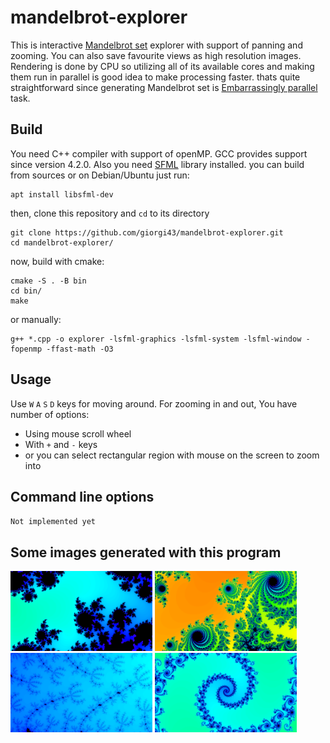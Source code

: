 # mandelbrot-explorer
This is interactive [Mandelbrot set](https://en.wikipedia.org/wiki/Mandelbrot_set) explorer with support of panning and zooming. You can also save favourite views as high resolution images. 
Rendering is done by CPU so utilizing all of its available cores and making them run in parallel is good idea to make processing faster.
thats quite straightforward since generating Mandelbrot set is [Embarrassingly parallel](https://en.wikipedia.org/wiki/Embarrassingly_parallel) task. 

## Build
You need C++ compiler with support of openMP. GCC provides support since version 4.2.0. Also you need [SFML](https://www.sfml-dev.org/) library installed. you can build
from sources or on Debian/Ubuntu just run:
```
apt install libsfml-dev
```
then, clone this repository and `cd` to its directory
```
git clone https://github.com/giorgi43/mandelbrot-explorer.git
cd mandelbrot-explorer/
```
now, build with cmake:
```
cmake -S . -B bin
cd bin/
make
```
or manually:
```
g++ *.cpp -o explorer -lsfml-graphics -lsfml-system -lsfml-window -fopenmp -ffast-math -O3
```
## Usage
Use `W` `A` `S` `D` keys for moving around.
For zooming in and out, You have number of options:
* Using mouse scroll wheel
* With `+` and `-` keys
* or you can select rectangular region with mouse on the screen to zoom into
## Command line options
`Not implemented yet`
## Some images generated with this program
<img src="images/explorer-2021T0755.png" alt="Mandelbrot Set" width="45%" >
<img src="images/explorer-2021T0614.png" alt="Mandelbrot Set" width="45%" >
<img src="images/explorer-2021T19170.png" alt="Mandelbrot Set" width="45%" >
<img src="images/explorer-2021T21024.png" alt="Mandelbrot Set" width="45%" >



